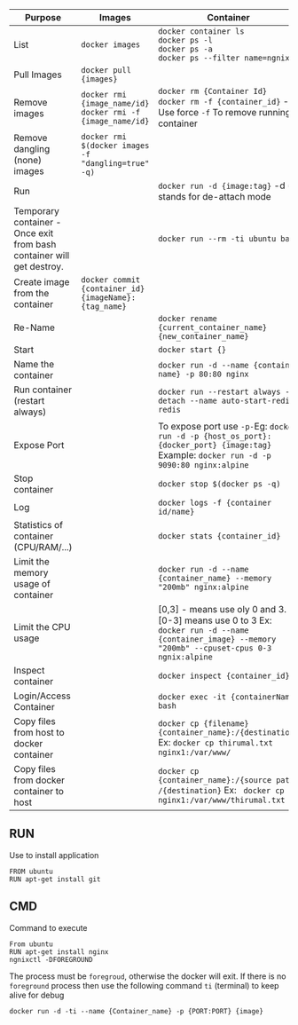 
| Purpose                                  | Images | Container |
| ---------------------------------------  | ------- | ----------- |
| List                                     | `docker images` | `docker container ls` <br> `docker ps -l` <br> `docker ps -a` <br> `docker ps --filter name=ngnix` |
| Pull Images                              | `docker pull {images}` |  |
| Remove images                            | `docker rmi {image_name/id}` <br> `docker rmi -f {image_name/id}` | `docker rm {Container Id}` <br> `docker rm -f {container_id}` - Use force `-f` To remove running container |
| Remove dangling (none) images            | `docker rmi $(docker images -f "dangling=true" -q)` |   |
| Run                                      |    | `docker run -d {image:tag}` -d => stands for de-attach mode |
| Temporary container - Once exit from bash container will get destroy.                      |    | `docker run --rm -ti ubuntu bash` |
| Create image from the container          | `docker commit {container_id} {imageName}:{tag_name}` |  |
| Re-Name                                  |    | `docker rename {current_container_name} {new_container_name}`|
| Start                                    |    | `docker start {}` |
| Name the container                       |    | `docker run -d --name {container name} -p 80:80 nginx` |
| Run container (restart always)           |    | `docker run --restart always --detach --name auto-start-redis redis` |
| Expose Port                              |    | To expose port use `-p-`Eg: `docker run -d -p {host_os_port}:{docker_port} {image:tag}` Example: `docker run -d -p 9090:80 nginx:alpine` |
| Stop container                           |    |  `docker stop $(docker ps -q)` |
| Log                                      |    |  `docker logs -f {container id/name}` |
| Statistics of container (CPU/RAM/...)    |    | `docker stats {container_id}` |
| Limit the memory usage of container      |    | `docker run -d --name {container_name} --memory "200mb" nginx:alpine` |
| Limit the CPU usage                      |    | [0,3] - means use oly 0 and 3. [0-3] means use 0 to 3  Ex: `docker run -d --name {container_image} --memory "200mb" --cpuset-cpus 0-3 ngnix:alpine` |
| Inspect container                        |    | `docker inspect {container_id}`   |
| Login/Access Container                   |    | `docker exec -it {containerName} bash` |
| Copy files from host to docker container |    | `docker cp {filename} {container_name}:/{destination}` Ex: `docker cp thirumal.txt nginx1:/var/www/` |
| Copy files from docker container to host |    | `docker cp {container_name}:/{source path}  /{destination}` Ex: ` docker cp nginx1:/var/www/thirumal.txt .` |


## RUN

Use to install application
```shell
FROM ubuntu
RUN apt-get install git
```

## CMD

Command to execute
```shell
From ubuntu
RUN apt-get install nginx
ngnixctl -DFOREGROUND
```

The process must be `foregroud`, otherwise the docker will exit.
If there is no `foreground` process then use the following command `ti` (terminal) to keep alive for debug
```shell
docker run -d -ti --name {Container_name} -p {PORT:PORT} {image}
```
